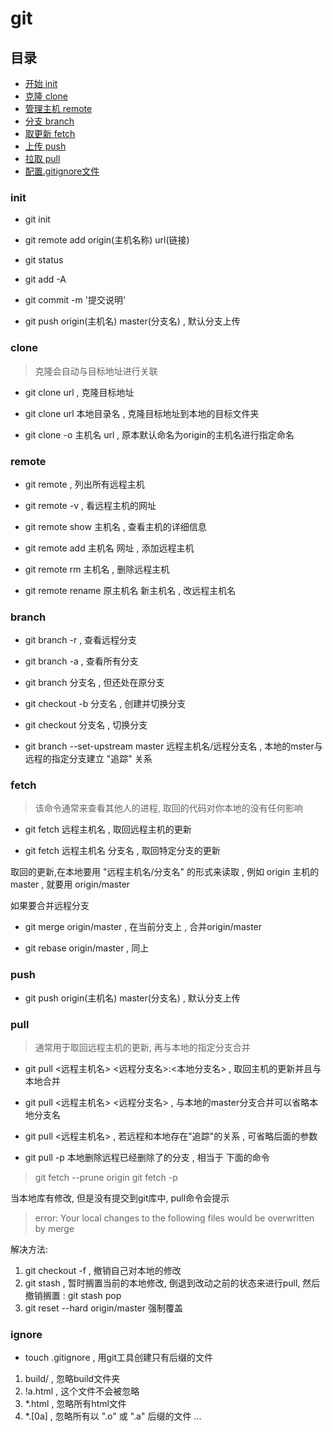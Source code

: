 # git

## 目录

- [开始 init](#init)
- [克隆 clone](#clone)
- [管理主机 remote](#remote)
- [分支 branch](#branch)
- [取更新 fetch](#fecth)
- [上传 push](#push)
- [拉取 pull](#pull)
- [配置.gitignore文件](#ignore)

### init

* git init

* git remote add origin(主机名称) url(链接)

* git status

* git add -A

* git commit -m '提交说明'

* git push origin(主机名) master(分支名) , 默认分支上传

### clone

> 克隆会自动与目标地址进行关联

* git clone url , 克隆目标地址

* git clone url 本地目录名 , 克隆目标地址到本地的目标文件夹

* git clone -o 主机名 url , 原本默认命名为origin的主机名进行指定命名

### remote

* git remote , 列出所有远程主机

* git remote -v , 看远程主机的网址

* git remote show 主机名 , 查看主机的详细信息

* git remote add 主机名 网址 , 添加远程主机

* git remote rm 主机名 , 删除远程主机

* git remote rename 原主机名 新主机名 , 改远程主机名

### branch

* git branch -r , 查看远程分支

* git branch -a , 查看所有分支

* git branch 分支名 , 但还处在原分支

* git checkout -b 分支名 , 创建并切换分支

* git checkout 分支名 , 切换分支

* git branch --set-upstream master 远程主机名/远程分支名 , 本地的mster与远程的指定分支建立 "追踪" 关系 

### fetch

> 该命令通常来查看其他人的进程, 取回的代码对你本地的没有任何影响

* git fetch 远程主机名 , 取回远程主机的更新

* git fetch 远程主机名 分支名 , 取回特定分支的更新

取回的更新,在本地要用 "远程主机名/分支名" 的形式来读取 , 例如 origin 主机的 master , 就要用 origin/master

如果要合并远程分支

* git merge origin/master , 在当前分支上 , 合并origin/master

* git rebase origin/master , 同上


### push

* git push origin(主机名) master(分支名) , 默认分支上传

### pull

> 通常用于取回远程主机的更新, 再与本地的指定分支合并 

* git pull <远程主机名> <远程分支名>:<本地分支名> , 取回主机的更新并且与本地合并

* git pull <远程主机名> <远程分支名> , 与本地的master分支合并可以省略本地分支名

* git pull <远程主机名> , 若远程和本地存在"追踪"的关系 , 可省略后面的参数

* git pull -p 本地删除远程已经删除了的分支 , 相当于 下面的命令
> git fetch --prune origin
> git fetch -p


当本地库有修改, 但是没有提交到git库中, pull命令会提示

> error: Your local changes to the following files would be overwritten by merge

解决方法:

1. git checkout -f , 撤销自己对本地的修改 
2. git stash , 暂时搁置当前的本地修改, 倒退到改动之前的状态来进行pull, 然后撤销搁置 : git stash pop
3. git  reset --hard origin/master  强制覆盖


### ignore

* touch .gitignore , 用git工具创建只有后缀的文件

1. build/ , 忽略build文件夹
2. !a.html , 这个文件不会被忽略
3. *.html , 忽略所有html文件
4. *.[0a] , 忽略所有以 ".o" 或 ".a" 后缀的文件
...